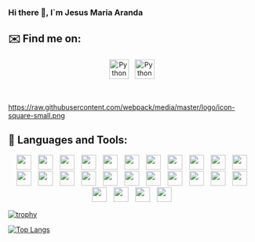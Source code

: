 ### Hi there 👋, I`m Jesus Maria Aranda 

<!--
**arandajm/arandajm** is a ✨ _special_ ✨ repository because its `README.md` (this file) appears on your GitHub profile.

Here are some ideas to get you started:

- 🔭 I’m currently working on ...
- 🌱 I’m currently learning ...
- 👯 I’m looking to collaborate on ...
- 🤔 I’m looking for help with ...
- 💬 Ask me about ...
- 📫 How to reach me: ...
- 😄 Pronouns: ...
- ⚡ Fun fact: ...
-->

## ✉️ Find me on:


<p align="center">
 <a href="https://www.linkedin.com/in/aranda-jm/" target="_blank" rel="noopener noreferrer"> <img src="https://cdn.jsdelivr.net/npm/simple-icons@v3/icons/linkedin.svg" alt="Python" height="40" style="vertical-align:top; margin:4px"></a>
 <a href="mailto:jesus.maria.aranda@gmail.com"> <img src="https://cdn.jsdelivr.net/npm/simple-icons@v3/icons/gmail.svg" alt="Python" height="40" style="vertical-align:top; margin:4px"></a>
</p>

<br />

https://raw.githubusercontent.com/webpack/media/master/logo/icon-square-small.png

## 🧰 Languages and Tools:
<p align="center">  
  <a target="_blank" rel="noopener noreferrer" href="https://camo.githubusercontent.com/0c6adf0b34772f192a1c98b80ca013f2d69e954738b20062a114d9bbd245aab5/68747470733a2f2f63646e2e737667706f726e2e636f6d2f6c6f676f732f6a6176617363726970742e737667"><img src="https://camo.githubusercontent.com/0c6adf0b34772f192a1c98b80ca013f2d69e954738b20062a114d9bbd245aab5/68747470733a2f2f63646e2e737667706f726e2e636f6d2f6c6f676f732f6a6176617363726970742e737667" width="30px" height="30px" hspace="5" data-canonical-src="https://cdn.svgporn.com/logos/javascript.svg" style="max-width:100%;"></a>
  <a target="_blank" rel="noopener noreferrer" href="https://camo.githubusercontent.com/0bb402939edb9c333066f4d8c36448ad145d5b0afa1b388b871140235f501359/68747470733a2f2f63646e2e737667706f726e2e636f6d2f6c6f676f732f747970657363726970742d69636f6e2e737667"><img src="https://camo.githubusercontent.com/0bb402939edb9c333066f4d8c36448ad145d5b0afa1b388b871140235f501359/68747470733a2f2f63646e2e737667706f726e2e636f6d2f6c6f676f732f747970657363726970742d69636f6e2e737667" width="30px" height="30px" hspace="5" data-canonical-src="https://cdn.svgporn.com/logos/typescript-icon.svg" style="max-width:100%;"></a>
  <a target="_blank" rel="noopener noreferrer" href="https://camo.githubusercontent.com/258e4f46e082ec3dcfa3c4a90970a3d69d992c78c977ba7e0dd47b100a66f6f2/68747470733a2f2f63646e2e737667706f726e2e636f6d2f6c6f676f732f72656163742e737667"><img src="https://camo.githubusercontent.com/258e4f46e082ec3dcfa3c4a90970a3d69d992c78c977ba7e0dd47b100a66f6f2/68747470733a2f2f63646e2e737667706f726e2e636f6d2f6c6f676f732f72656163742e737667" width="30px" height="30px" hspace="5" data-canonical-src="https://cdn.svgporn.com/logos/react.svg" style="max-width:100%;"></a>
   <a target="_blank" rel="noopener noreferrer" href="https://camo.githubusercontent.com/3bb4e08007aeb844bff964ccb7d928b237019cf9c83a37ac66f763cd01d8ce1a/68747470733a2f2f63646e2e737667706f726e2e636f6d2f6c6f676f732f6e6f64656a732d69636f6e2e737667"><img src="https://camo.githubusercontent.com/3bb4e08007aeb844bff964ccb7d928b237019cf9c83a37ac66f763cd01d8ce1a/68747470733a2f2f63646e2e737667706f726e2e636f6d2f6c6f676f732f6e6f64656a732d69636f6e2e737667" width="30px" height="30px" hspace="5" data-canonical-src="https://cdn.svgporn.com/logos/nodejs-icon.svg" style="max-width:100%;"></a>
  <a target="_blank" rel="noopener noreferrer" href="https://camo.githubusercontent.com/c5a472600361aef03d940d262f424b49c376f66fc1ff867fba79dc0184f5d577/68747470733a2f2f63646e2e737667706f726e2e636f6d2f6c6f676f732f616e67756c61722d69636f6e2e737667"><img src="https://camo.githubusercontent.com/c5a472600361aef03d940d262f424b49c376f66fc1ff867fba79dc0184f5d577/68747470733a2f2f63646e2e737667706f726e2e636f6d2f6c6f676f732f616e67756c61722d69636f6e2e737667" width="30px" height="30px" hspace="5" data-canonical-src="https://cdn.svgporn.com/logos/angular-icon.svg" style="max-width:100%;"></a>
   <a target="_blank" rel="noopener noreferrer" href="https://camo.githubusercontent.com/2fcba7836008c09ac57d928bd0756215178d9aafc555ddb34eecd0b9653fbcb3/68747470733a2f2f63646e2e737667706f726e2e636f6d2f6c6f676f732f626162656c2e737667"><img src="https://raw.githubusercontent.com/webpack/media/master/logo/icon-square-small.png" width="30px" height="30px" hspace="5" data-canonical-src="https://cdn.svgporn.com/logos/babel.svg" style="max-width:100%;"></a> 
   <a target="_blank" rel="noopener noreferrer" href="https://camo.githubusercontent.com/2fcba7836008c09ac57d928bd0756215178d9aafc555ddb34eecd0b9653fbcb3/68747470733a2f2f63646e2e737667706f726e2e636f6d2f6c6f676f732f626162656c2e737667"><img src="https://camo.githubusercontent.com/2fcba7836008c09ac57d928bd0756215178d9aafc555ddb34eecd0b9653fbcb3/68747470733a2f2f63646e2e737667706f726e2e636f6d2f6c6f676f732f626162656c2e737667" width="30px" height="30px" hspace="5" data-canonical-src="https://cdn.svgporn.com/logos/babel.svg" style="max-width:100%;"></a>
   <a target="_blank" rel="noopener noreferrer" href="https://camo.githubusercontent.com/e128a7ebc1defedc5413a9c76cbbcdc489b0f89fb009e6a5d661bdbede30d3bd/68747470733a2f2f63646e2e737667706f726e2e636f6d2f6c6f676f732f6d6f6e676f64622e737667"><img src="https://camo.githubusercontent.com/e128a7ebc1defedc5413a9c76cbbcdc489b0f89fb009e6a5d661bdbede30d3bd/68747470733a2f2f63646e2e737667706f726e2e636f6d2f6c6f676f732f6d6f6e676f64622e737667" width="30px" height="30px" hspace="5" data-canonical-src="https://cdn.svgporn.com/logos/mongodb.svg" style="max-width:100%;"></a> 
  <a target="_blank" rel="noopener noreferrer" href="https://camo.githubusercontent.com/0a6ef04b1c423027658e0a15df6296f8b93a76459be3adc5ce69df27eaed7575/68747470733a2f2f63646e2e737667706f726e2e636f6d2f6c6f676f732f68746d6c2d352e737667"><img src="https://camo.githubusercontent.com/0a6ef04b1c423027658e0a15df6296f8b93a76459be3adc5ce69df27eaed7575/68747470733a2f2f63646e2e737667706f726e2e636f6d2f6c6f676f732f68746d6c2d352e737667" width="30px" height="30px" hspace="5" data-canonical-src="https://cdn.svgporn.com/logos/html-5.svg" style="max-width:100%;"></a>
 <a target="_blank" rel="noopener noreferrer" href="https://camo.githubusercontent.com/367dd0be4d8a115eea884c2794dd1ab8751034782a4cf9f0d0c1155fd984a7d0/68747470733a2f2f63646e2e737667706f726e2e636f6d2f6c6f676f732f6373732d332e737667"><img src="https://camo.githubusercontent.com/367dd0be4d8a115eea884c2794dd1ab8751034782a4cf9f0d0c1155fd984a7d0/68747470733a2f2f63646e2e737667706f726e2e636f6d2f6c6f676f732f6373732d332e737667" width="30px" height="30px" hspace="5" data-canonical-src="https://cdn.svgporn.com/logos/css-3.svg" style="max-width:100%;"></a>
 <a target="_blank" rel="noopener noreferrer" href="https://camo.githubusercontent.com/0984a2a03d3a8a3d4deb5769a2c44902d19abef9bf1f7c6db9d834a16efbb48b/68747470733a2f2f63646e2e737667706f726e2e636f6d2f6c6f676f732f6a656e6b696e732e737667"><img src="https://camo.githubusercontent.com/0984a2a03d3a8a3d4deb5769a2c44902d19abef9bf1f7c6db9d834a16efbb48b/68747470733a2f2f63646e2e737667706f726e2e636f6d2f6c6f676f732f6a656e6b696e732e737667" width="30px" height="30px" hspace="5" data-canonical-src="https://cdn.svgporn.com/logos/jenkins.svg" style="max-width:100%;"></a>  
  <a target="_blank" rel="noopener noreferrer" href="https://camo.githubusercontent.com/0794037c301f4b831f915b590be46f240f39d499d6d3a69097c931dda0acf80f/68747470733a2f2f63646e2e737667706f726e2e636f6d2f6c6f676f732f6a6972612e737667"><img src="https://camo.githubusercontent.com/0794037c301f4b831f915b590be46f240f39d499d6d3a69097c931dda0acf80f/68747470733a2f2f63646e2e737667706f726e2e636f6d2f6c6f676f732f6a6972612e737667" width="30px" height="30px" hspace="5" data-canonical-src="https://cdn.svgporn.com/logos/jira.svg" style="max-width:100%;"></a>  
  <a target="_blank" rel="noopener noreferrer" href="https://camo.githubusercontent.com/6b3fa9c81cf0e9ab62d8459f58cc160b2a458baa4411a26e5f7eaa9657e05bc5/68747470733a2f2f63646e2e737667706f726e2e636f6d2f6c6f676f732f706f73746d616e2e737667"><img src="https://camo.githubusercontent.com/6b3fa9c81cf0e9ab62d8459f58cc160b2a458baa4411a26e5f7eaa9657e05bc5/68747470733a2f2f63646e2e737667706f726e2e636f6d2f6c6f676f732f706f73746d616e2e737667" width="30px" height="30px" hspace="5" data-canonical-src="https://cdn.svgporn.com/logos/postman.svg" style="max-width:100%;"></a>
  <a target="_blank" rel="noopener noreferrer" href="https://camo.githubusercontent.com/43f0abd518423f1704c3b85b4b71538f18a8a233ac940ecccef9e4a8893f4e95/68747470733a2f2f63646e2e737667706f726e2e636f6d2f6c6f676f732f736173732e737667"><img src="https://camo.githubusercontent.com/43f0abd518423f1704c3b85b4b71538f18a8a233ac940ecccef9e4a8893f4e95/68747470733a2f2f63646e2e737667706f726e2e636f6d2f6c6f676f732f736173732e737667" width="30px" height="30px" hspace="5" data-canonical-src="https://cdn.svgporn.com/logos/sass.svg" style="max-width:100%;"></a>
  <a target="_blank" rel="noopener noreferrer" href="https://camo.githubusercontent.com/af486d9170c36d770475cb2626f0f6d869f4fbf1e6ea12b7cfd566a262283058/68747470733a2f2f63646e2e737667706f726e2e636f6d2f6c6f676f732f6e706d2e737667"><img src="https://camo.githubusercontent.com/af486d9170c36d770475cb2626f0f6d869f4fbf1e6ea12b7cfd566a262283058/68747470733a2f2f63646e2e737667706f726e2e636f6d2f6c6f676f732f6e706d2e737667" width="30px" height="30px" hspace="5" data-canonical-src="https://cdn.svgporn.com/logos/npm.svg" style="max-width:100%;"></a>
  <a target="_blank" rel="noopener noreferrer" href="https://camo.githubusercontent.com/1b6bcb75fd55036a4d54b2737259d4f8d3217e74917d86c2e5a6614eac6ff799/68747470733a2f2f63646e2e737667706f726e2e636f6d2f6c6f676f732f6e6f64656d6f6e2e737667"><img src="https://camo.githubusercontent.com/1b6bcb75fd55036a4d54b2737259d4f8d3217e74917d86c2e5a6614eac6ff799/68747470733a2f2f63646e2e737667706f726e2e636f6d2f6c6f676f732f6e6f64656d6f6e2e737667" width="30px" height="30px" hspace="5" data-canonical-src="https://cdn.svgporn.com/logos/nodemon.svg" style="max-width:100%;"></a>
  <a target="_blank" rel="noopener noreferrer" href="https://camo.githubusercontent.com/d2821617ebb471dac3033a3e0b8e17c692f6ed59c0c9ad8acdfa7562a6ea6a81/68747470733a2f2f63646e2e737667706f726e2e636f6d2f6c6f676f732f6769742d69636f6e2e737667"><img src="https://camo.githubusercontent.com/d2821617ebb471dac3033a3e0b8e17c692f6ed59c0c9ad8acdfa7562a6ea6a81/68747470733a2f2f63646e2e737667706f726e2e636f6d2f6c6f676f732f6769742d69636f6e2e737667" width="30px" height="30px" hspace="5" data-canonical-src="https://cdn.svgporn.com/logos/git-icon.svg" style="max-width:100%;"></a>
  <a target="_blank" rel="noopener noreferrer" href="https://camo.githubusercontent.com/bffb4bdbf5fef80832f16ae708b8743c0c5a1391cc0348b9f97a92851a0ab375/68747470733a2f2f63646e2e737667706f726e2e636f6d2f6c6f676f732f646f636b65722d69636f6e2e737667"><img src="https://camo.githubusercontent.com/bffb4bdbf5fef80832f16ae708b8743c0c5a1391cc0348b9f97a92851a0ab375/68747470733a2f2f63646e2e737667706f726e2e636f6d2f6c6f676f732f646f636b65722d69636f6e2e737667" width="30px" height="30px" hspace="5" data-canonical-src="https://cdn.svgporn.com/logos/docker-icon.svg" style="max-width:100%;"></a>  
  <a target="_blank" rel="noopener noreferrer" href="https://camo.githubusercontent.com/13dab343af62a5dbed682724bf0985e6b5261a23d0be14c9015d43405daa2f6b/68747470733a2f2f63646e2e737667706f726e2e636f6d2f6c6f676f732f6177732e737667"><img src="https://camo.githubusercontent.com/13dab343af62a5dbed682724bf0985e6b5261a23d0be14c9015d43405daa2f6b/68747470733a2f2f63646e2e737667706f726e2e636f6d2f6c6f676f732f6177732e737667" width="30px" height="30px" hspace="5" data-canonical-src="https://cdn.svgporn.com/logos/aws.svg" style="max-width:100%;"></a>
  <a target="_blank" rel="noopener noreferrer" href="https://camo.githubusercontent.com/3f561621200c809ef1a6047b0539b47124a15ed75d374536846af8ad4c04b50c/68747470733a2f2f63646e2e737667706f726e2e636f6d2f6c6f676f732f676f6f676c652d636c6f75642e737667"><img src="https://camo.githubusercontent.com/3f561621200c809ef1a6047b0539b47124a15ed75d374536846af8ad4c04b50c/68747470733a2f2f63646e2e737667706f726e2e636f6d2f6c6f676f732f676f6f676c652d636c6f75642e737667" width="30px" height="30px" hspace="5" data-canonical-src="https://cdn.svgporn.com/logos/google-cloud.svg" style="max-width:100%;"></a>
  <a target="_blank" rel="noopener noreferrer" href="https://camo.githubusercontent.com/25d520c2a6b1982104ced9b0cc3d72a0c9eaaba575ef4d3b87a00b1725c91bd7/68747470733a2f2f63646e2e737667706f726e2e636f6d2f6c6f676f732f736c61636b2d69636f6e2e737667"><img src="https://camo.githubusercontent.com/25d520c2a6b1982104ced9b0cc3d72a0c9eaaba575ef4d3b87a00b1725c91bd7/68747470733a2f2f63646e2e737667706f726e2e636f6d2f6c6f676f732f736c61636b2d69636f6e2e737667" width="30px" height="30px" hspace="5" data-canonical-src="https://cdn.svgporn.com/logos/slack-icon.svg" style="max-width:100%;"></a>
  <a target="_blank" rel="noopener noreferrer" href="https://camo.githubusercontent.com/2bb57a10ed33316891dd8b897506661383ec08ec23fdfddb321c47b1199a834e/68747470733a2f2f63646e2e737667706f726e2e636f6d2f6c6f676f732f70726f746163746f722e737667"><img src="https://camo.githubusercontent.com/2bb57a10ed33316891dd8b897506661383ec08ec23fdfddb321c47b1199a834e/68747470733a2f2f63646e2e737667706f726e2e636f6d2f6c6f676f732f70726f746163746f722e737667" width="30px" height="30px" hspace="5" data-canonical-src="https://cdn.svgporn.com/logos/protactor.svg" style="max-width:100%;"></a>
 <a target="_blank" rel="noopener noreferrer" href="https://camo.githubusercontent.com/0eb9967c255e62ed94ab84b813bb2359a047865026c482bdcb3f6eb215699119/68747470733a2f2f63646e2e737667706f726e2e636f6d2f6c6f676f732f6a6176612e737667"><img src="https://camo.githubusercontent.com/0eb9967c255e62ed94ab84b813bb2359a047865026c482bdcb3f6eb215699119/68747470733a2f2f63646e2e737667706f726e2e636f6d2f6c6f676f732f6a6176612e737667" width="30px" height="30px" hspace="5" data-canonical-src="https://cdn.svgporn.com/logos/java.svg" style="max-width:100%;"></a>
  <a target="_blank" rel="noopener noreferrer" href="https://camo.githubusercontent.com/49ba0b38a29b3986fb8db24be7d379c47587f6b84bd3be5b9b79f4dcb89a793a/68747470733a2f2f63646e2e737667706f726e2e636f6d2f6c6f676f732f737072696e672d69636f6e2e737667"><img src="https://camo.githubusercontent.com/49ba0b38a29b3986fb8db24be7d379c47587f6b84bd3be5b9b79f4dcb89a793a/68747470733a2f2f63646e2e737667706f726e2e636f6d2f6c6f676f732f737072696e672d69636f6e2e737667" width="30px" height="30px" hspace="5" data-canonical-src="https://cdn.svgporn.com/logos/spring-icon.svg" style="max-width:100%;"></a>
  <a target="_blank" rel="noopener noreferrer" href="https://camo.githubusercontent.com/96e43701d83561899724a89d71187445b7b8f4fe84518a3ea5bec8f85bd207bf/68747470733a2f2f63646e2e737667706f726e2e636f6d2f6c6f676f732f737761676765722e737667"><img src="https://camo.githubusercontent.com/96e43701d83561899724a89d71187445b7b8f4fe84518a3ea5bec8f85bd207bf/68747470733a2f2f63646e2e737667706f726e2e636f6d2f6c6f676f732f737761676765722e737667" width="30px" height="30px" hspace="5" data-canonical-src="https://cdn.svgporn.com/logos/swagger.svg" style="max-width:100%;"></a>
  <a target="_blank" rel="noopener noreferrer" href="https://camo.githubusercontent.com/e34e04eeeced316c268974bb91c5a9231ca5ec3135aa1050de23bbfb2a1ac298/68747470733a2f2f63646e2e737667706f726e2e636f6d2f6c6f676f732f6d6176656e2e737667"><img src="https://camo.githubusercontent.com/e34e04eeeced316c268974bb91c5a9231ca5ec3135aa1050de23bbfb2a1ac298/68747470733a2f2f63646e2e737667706f726e2e636f6d2f6c6f676f732f6d6176656e2e737667" width="30px" height="30px" hspace="5" data-canonical-src="https://cdn.svgporn.com/logos/maven.svg" style="max-width:100%;"></a>
</div>

<p align="center">
</p>


[![trophy](https://github-profile-trophy.vercel.app/?username=arandajm&theme=onedark)](https://github.com/ryo-ma/github-profile-trophy)

[![Top Langs](https://github-readme-stats.vercel.app/api/top-langs/?username=arandajm&layout=compact)](https://github.com/anuraghazra/github-readme-stats)
